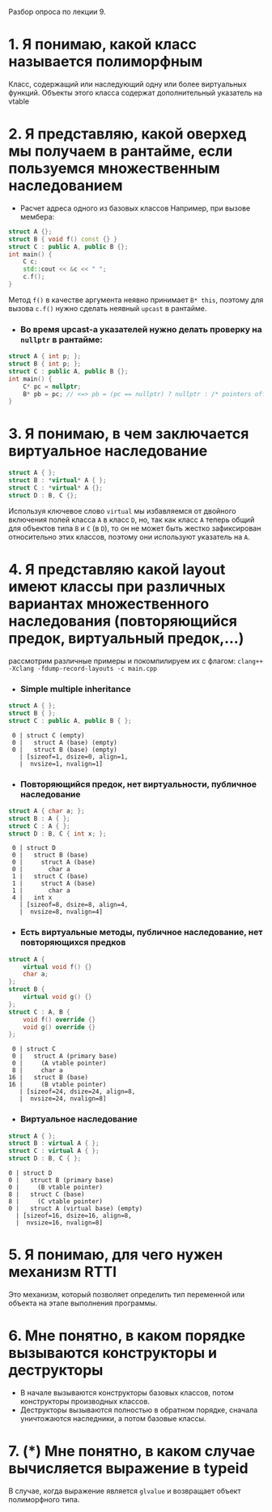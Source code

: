Разбор опроса по лекции 9.

# 1. Я понимаю, какой класс называется полиморфным
Класс, содержащий или наследующий одну или более виртуальных функций. Объекты этого класса содержат дополнительный указатель на vtable
# 2. Я представляю, какой оверхед мы получаем в рантайме, если пользуемся множественным наследованием
- Расчет адреса одного из базовых классов
Например, при вызове мембера:
```C++
struct A {};
struct B { void f() const {} }
struct C : public A, public B {};
int main() {
    C c;
    std::cout << &c << " ";
    c.f();
}
```
Метод `f()` в качестве аргумента неявно принимает `B* this`, поэтому для вызова `c.f()` нужно сделать неявный `upcast` в рантайме. 
- ### Во время upcast-a указателей нужно делать проверку на `nullptr` в рантайме:
```C++
struct A { int p; };
struct B { int p; };
struct C : public A, public B {};
int main() {
    C* pc = nullptr;
    B* pb = pc; // <=> pb = (pc == nullptr) ? nullptr : /* pointers offset */
}
```


# 3. Я понимаю, в чем заключается виртуальное наследование
```C++
struct A { };
struct B : *virtual* A { };
struct C : *virtual* A {};
struct D : B, C {};
```
Используя ключевое слово `virtual` мы избавляемся от двойного включения полей класса `A` в класс `D`, но, так как класс `A` теперь общий для объектов типа `B` и `C` (в `D`), то он не может быть жестко зафиксирован относительно этих классов, поэтому они используют указатель на `A`.


# 4. Я представляю какой layout имеют классы при различных вариантах множественного наследования (повторяющийся предок, виртуальный предок,...)

рассмотрим различные примеры и покомпилируем их с флагом: `clang++ -Xclang -fdump-record-layouts -c main.cpp`

- ### Simple multiple inheritance
```C++
struct A { };
struct B { };
struct C : public A, public B { };
```
```
 0 | struct C (empty)
 0 |   struct A (base) (empty)
 0 |   struct B (base) (empty)
   | [sizeof=1, dsize=0, align=1,
   |  nvsize=1, nvalign=1]
```

- ### Повторяющийся предок, нет виртуальности, публичное наследование

```C++
struct A { char a; };
struct B : A { };
struct C : A { };
struct D : B, C { int x; };
```
```
 0 | struct D
 0 |   struct B (base)
 0 |     struct A (base)
 0 |       char a
 1 |   struct C (base)
 1 |     struct A (base)
 1 |       char a
 4 |   int x
   | [sizeof=8, dsize=8, align=4,
   |  nvsize=8, nvalign=4]
```

- ### Есть виртуальные методы, публичное наследование, нет повторяющихся предков
```C++
struct A {
	virtual void f() {}
	char a;
};
struct B {
	virtual void g() {}
};
struct C : A, B { 
	void f() override {}
	void g() override {}
};
```
```
 0 | struct C
 0 |   struct A (primary base)
 0 |     (A vtable pointer)
 8 |     char a
16 |   struct B (base)
16 |     (B vtable pointer)
   | [sizeof=24, dsize=24, align=8,
   |  nvsize=24, nvalign=8]
```
- ### Виртуальное наследование
```C++
struct A { };
struct B : virtual A { };
struct C : virtual A { };
struct D : B, C { };
```
```
0 | struct D
0 |   struct B (primary base)
0 |     (B vtable pointer)
8 |   struct C (base)
8 |     (C vtable pointer)
0 |   struct A (virtual base) (empty)
  | [sizeof=16, dsize=16, align=8,
  |  nvsize=16, nvalign=8]
```

# 5. Я понимаю, для чего нужен механизм RTTI
 Это механизм, который позволяет определить тип переменной или объекта на этапе выполнения программы.

# 6. Мне понятно, в каком порядке вызываются конструкторы и деструкторы

- В начале вызываются конструкторы базовых классов, потом конструкторы производных классов.
- Деструкторы вызываются полностью в обратном порядке, сначала уничтожаются наследники, а потом базовые классы. 

# 7. (*) Мне понятно, в каком случае вычисляется выражение в typeid

В случае, когда выражение является `glvalue` и возвращает объект полиморфного типа.
